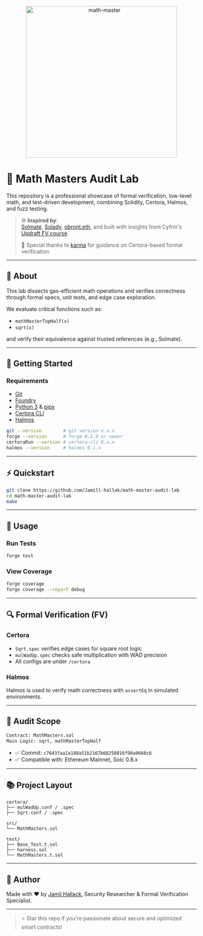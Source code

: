 
<p align="center">
  <img src="./images/math-master.png" width="400" alt="math-master" />
</p>

# 🧠 Math Masters Audit Lab

This repository is a professional showcase of formal verification, low-level math, and test-driven development, combining Solidity, Certora, Halmos, and fuzz testing.

> ⚙️ **Inspired by**:  
> [Solmate](https://github.com/transmissions11/solmate), [Solady](https://github.com/Vectorized/solady), [obront.eth](https://twitter.com/zachobront), and built with insights from Cyfrin's [Updraft FV course](https://updraft.cyfrin.io/).  
>  
> 👥 Special thanks to [karma](https://twitter.com/0xkarmacoma) for guidance on Certora-based formal verification.

---

## 📌 About

This lab dissects gas-efficient math operations and verifies correctness through formal specs, unit tests, and edge case exploration.

We evaluate critical functions such as:

- `mathMasterTopHalf(x)`
- `sqrt(x)`

and verify their equivalence against trusted references (e.g., Solmate).

---

## 🚀 Getting Started

### Requirements

- [Git](https://git-scm.com/)
- [Foundry](https://getfoundry.sh/)
- [Python 3](https://www.python.org/) & [pipx](https://github.com/pypa/pipx)
- [Certora CLI](https://docs.certora.com/en/latest/docs/user-guide/getting-started/install.html)
- [Halmos](https://github.com/a16z/halmos)

```bash
git --version        # git version x.x.x
forge --version      # forge 0.2.0 or newer
certoraRun --version # certora-cli 6.x.x
halmos --version     # halmos 0.1.x
```

---

## ⚡ Quickstart

```bash
git clone https://github.com/Jamill-hallak/math-master-audit-lab
cd math-master-audit-lab
make
```

---

## 🧪 Usage

### Run Tests

```bash
forge test
```

### View Coverage

```bash
forge coverage
forge coverage --report debug
```

---

## 🔍 Formal Verification (FV)

### Certora

- `Sqrt.spec` verifies edge cases for square root logic
- `mulWadUp.spec` checks safe multiplication with WAD precision
- All configs are under `/certora`

### Halmos

Halmos is used to verify math correctness with `assertEq` in simulated environments.

---

## 🧩 Audit Scope

```txt
Contract: MathMasters.sol
Main Logic: sqrt, mathMasterTopHalf
```

- ✅ Commit: `c7643faa1a188a51b2167b68250816f90a9668c6`
- ✅ Compatible with: Ethereum Mainnet, Solc 0.8.x

---

## 📚 Project Layout

```
certora/
├── mulWadUp.conf / .spec
├── Sqrt.conf / .spec

src/
└── MathMasters.sol

test/
├── Base_Test.t.sol
├── harness.sol
└── MathMasters.t.sol
```

---

## 🧠 Author

Made with ❤️ by [Jamil Hallack](https://github.com/Jamill-hallak), Security Researcher & Formal Verification Specialist.

---

> ⭐ Star this repo if you're passionate about secure and optimized smart contracts!
